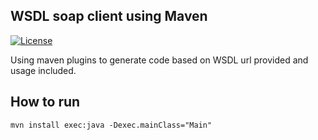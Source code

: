 ## WSDL soap client using Maven

[![License](http://img.shields.io/:license-Apache%202-red.svg)](http://www.apache.org/licenses/LICENSE-2.0.txt)

Using maven plugins to generate code based on WSDL url provided and usage included.

## How to run

`mvn install exec:java -Dexec.mainClass="Main"`

